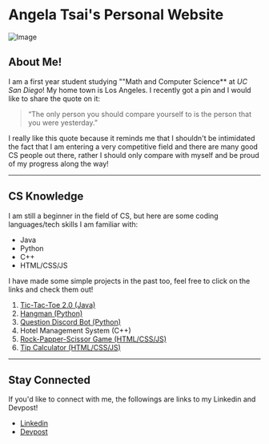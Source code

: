 # Angela Tsai's Personal Website

![Image](https://scontent-lax3-1.cdninstagram.com/v/t51.2885-19/288855441_573843670787086_9196382615044947085_n.jpg?stp=dst-jpg_s320x320&_nc_ht=scontent-lax3-1.cdninstagram.com&_nc_cat=110&_nc_ohc=g2iWWGbQmm0AX9zFxQw&tn=iks4MqL2ATOtZNT_&edm=AOQ1c0wBAAAA&ccb=7-5&oh=00_AT_N1eaNNAoScZjL6_iEbj7Ddm0mSgVb95dbFvtYkvLnLw&oe=6334E2D1&_nc_sid=8fd12b)


## About Me! 
I am a first year student studying ""Math and Computer Science** at *UC San Diego*! My home town is Los Angeles. I recently got a pin and I would like to share the quote on it:
> “The only person you should compare yourself to is the person that you were yesterday.”

I really like this quote because it reminds me that I shouldn't be intimidated the fact that I am entering a very competitive field and there are many good CS people out there, rather I should only compare with myself and be proud of my progress along the way!  

---

## CS Knowledge
I am still a beginner in the field of CS, but here are some coding languages/tech skills I am familiar with:
- Java
- Python
- C++
- HTML/CSS/JS

I have made some simple projects in the past too, feel free to click on the links and check them out!
1. [Tic-Tac-Toe 2.0 (Java)](https://github.com/angelatsai1214/TicTacToe-2.0)
2. [Hangman (Python)](https://github.com/angelatsai1214/Hangman.py)
3. [Question Discord Bot (Python)](https://github.com/angelatsai1214/Questions-Bot)
4. Hotel Management System (C++)
5. [Rock-Papper-Scissor Game (HTML/CSS/JS)](https://github.com/angelatsai1214/Rock-Paper-Scissor-DOM)
6. [Tip Calculator (HTML/CSS/JS)](https://github.com/angelatsai1214/Tip-Calculator-DOM)


---

## Stay Connected
If you'd like to connect with me, the followings are links to my Linkedin and Devpost!
- [Linkedin](https://www.linkedin.com/in/cho-jung-tsai-756150215/)
- [Devpost](https://devpost.com/29317?ref_content=user-portfolio&ref_feature=portfolio&ref_medium=global-nav)




